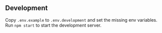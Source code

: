 ## Development

Copy `.env.example` to `.env.development` and set the missing env variables.  
Run `npm start` to start the development server.
